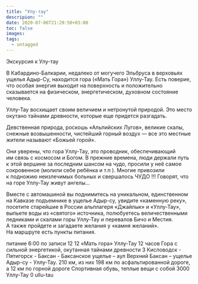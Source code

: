 ```yaml
---
title: "Улу-тау"
descripion: ""
date: 2020-07-06T21:29:50+03:00
toc: false
images:
tags:
  - untagged
---
```


Экскурсия к Улу-тау <p>В&nbsp;Кабардино-Балкарии, недалеко от&nbsp;могучего Эльбруса в&nbsp;верховьях ущелья Адыр-Су, находится гора (&laquo;Мать Гора&raquo;) Уллу-Тау. Есть поверие, что особая энергия выходит на&nbsp;поверхность и&nbsp;положительно сказывается на&nbsp;физическом, энергетическом, духовном состояние человека.</p> <p>Уллу-Тау восхищает своим величием и&nbsp;нетронутой природой. Это место окутано тайнами древности, которые еще придется разгадать.</p> <p>Девственная природа, роскошь &laquo;Альпийских Лугов&raquo;, великие скалы, снежные возвышенности, чистейший горный воздух&nbsp;&mdash; все это местные жители называют &laquo;Божьей горой&raquo;.</p> <p>Они уверены, что гора Уллу-Тау, это проводник, обеспечивающий им&nbsp;связь с&nbsp;космосом и&nbsp;Богом. В&nbsp;прежние времена, люди держали путь к&nbsp;этой вершине за&nbsp;последним шансом на&nbsp;чудо, просили у&nbsp;неё самое сокровенное (молили себе ребёнка и&nbsp;т.п ). Многие привозили к&nbsp;подножию неизлечимых больных и&nbsp;свершалось ЧУДО !!! Говорят, что на&nbsp;горе Уллу-Тау живут ангелы...</p> <p>Вместе с&nbsp;автомашиной вы&nbsp;поднимитесь на&nbsp;уникальном, единственном на&nbsp;Кавказе подъемнике в&nbsp;ущелье Адыр-су, увидите &laquo;каменную реку&raquo;, посетите старейшие в&nbsp;России альплагеря &laquo;Джайлык&raquo; и&nbsp;&laquo;Уллу-Тау&raquo;, выпьете воды из&nbsp;&laquo;святого&raquo; источника, полюбуетесь величественными ледниками и&nbsp;скалами горы Уллу-Тау и&nbsp;перевалов Бичо и&nbsp;Местия. А&nbsp;также пройдете и&nbsp;загадаете желания у&nbsp;&laquo;камня желаний&raquo;. На&nbsp;маршруте есть пункты питания.</p> питание 6:00 по записи 12 12 «Мать гора» Уллу-Тау 12 часов Гора с сильной энергетикой, окутанная тайнами древности 3 Кисловодск - Пятигорск - Баксан - Баксанское ущелье – аул Верхний Баксан – ущелье Адыр-су - Уллу-Тау. 210 км, из них 198 км по асфальтированной дороге, а 12 км по горной дороге Спортивная обувь, теплые вещи с собой 3000 Уллу-Тау 0 ullu-tau
